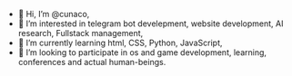 - 👋 Hi, I’m @cunaco,
- 👀 I’m interested in telegram bot develepment, website development, AI research, Fullstack management,
- 🌱 I’m currently learning html, CSS, Python, JavaScript,
- 💞️ I’m looking to participate in os and game development, learning, conferences and actual human-beings.


